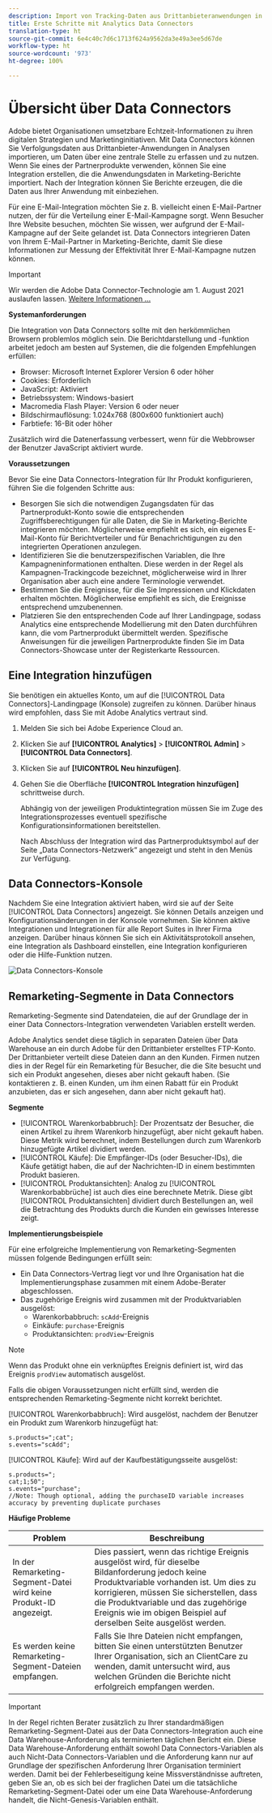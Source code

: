 ```yaml
---
description: Import von Tracking-Daten aus Drittanbieteranwendungen in Analytics
title: Erste Schritte mit Analytics Data Connectors
translation-type: ht
source-git-commit: 6e4c40c7d6c1713f624a9562da3e49a3ee5d67de
workflow-type: ht
source-wordcount: '973'
ht-degree: 100%

---
```



# Übersicht über Data Connectors

Adobe bietet Organisationen umsetzbare Echtzeit-Informationen zu ihren digitalen Strategien und Marketinginitiativen. Mit Data Connectors können Sie Verfolgungsdaten aus Drittanbieter-Anwendungen in Analysen importieren, um Daten über eine zentrale Stelle zu erfassen und zu nutzen. Wenn Sie eines der Partnerprodukte verwenden, können Sie eine Integration erstellen, die die Anwendungsdaten in Marketing-Berichte importiert. Nach der Integration können Sie Berichte erzeugen, die die Daten aus Ihrer Anwendung mit einbeziehen.

Für eine E-Mail-Integration möchten Sie z. B. vielleicht einen E-Mail-Partner nutzen, der für die Verteilung einer E-Mail-Kampagne sorgt. Wenn Besucher Ihre Website besuchen, möchten Sie wissen, wer aufgrund der E-Mail-Kampagne auf der Seite gelandet ist. Data Connectors integrieren Daten von Ihrem E-Mail-Partner in Marketing-Berichte, damit Sie diese Informationen zur Messung der Effektivität Ihrer E-Mail-Kampagne nutzen können.

>[!IMPORTANT]
>
>Wir werden die Adobe Data Connector-Technologie am 1. August 2021 auslaufen lassen. [Weitere Informationen ...](/help/import/data-connectors/data-connectors-eol.md)

**Systemanforderungen**

Die Integration von Data Connectors sollte mit den herkömmlichen Browsern problemlos möglich sein. Die Berichtdarstellung und -funktion arbeitet jedoch am besten auf Systemen, die die folgenden Empfehlungen erfüllen:

* Browser: Microsoft Internet Explorer Version 6 oder höher
* Cookies: Erforderlich
* JavaScript: Aktiviert
* Betriebssystem: Windows-basiert
* Macromedia Flash Player: Version 6 oder neuer
* Bildschirmauflösung: 1.024x768 (800x600 funktioniert auch)
* Farbtiefe: 16-Bit oder höher

Zusätzlich wird die Datenerfassung verbessert, wenn für die Webbrowser der Benutzer JavaScript aktiviert wurde.

**Voraussetzungen**

Bevor Sie eine Data Connectors-Integration für Ihr Produkt konfigurieren, führen Sie die folgenden Schritte aus:

* Besorgen Sie sich die notwendigen Zugangsdaten für das Partnerprodukt-Konto sowie die entsprechenden Zugriffsberechtigungen für alle Daten, die Sie in Marketing-Berichte integrieren möchten. Möglicherweise empfiehlt es sich, ein eigenes E-Mail-Konto für Berichtverteiler und für Benachrichtigungen zu den integrierten Operationen anzulegen.
* Identifizieren Sie die benutzerspezifischen Variablen, die Ihre Kampagneninformationen enthalten. Diese werden in der Regel als Kampagnen-Trackingcode bezeichnet, möglicherweise wird in Ihrer Organisation aber auch eine andere Terminologie verwendet.
* Bestimmen Sie die Ereignisse, für die Sie Impressionen und Klickdaten erhalten möchten. Möglicherweise empfiehlt es sich, die Ereignisse entsprechend umzubenennen.
* Platzieren Sie den entsprechenden Code auf Ihrer Landingpage, sodass Analytics eine entsprechende Modellierung mit den Daten durchführen kann, die vom Partnerprodukt übermittelt werden. Spezifische Anweisungen für die jeweiligen Partnerprodukte finden Sie im Data Connectors-Showcase unter der Registerkarte Ressourcen.

## Eine Integration hinzufügen

Sie benötigen ein aktuelles Konto, um auf die [!UICONTROL Data Connectors]-Landingpage (Konsole) zugreifen zu können. Darüber hinaus wird empfohlen, dass Sie mit Adobe Analytics vertraut sind.

1. Melden Sie sich bei Adobe Experience Cloud an.
1. Klicken Sie auf **[!UICONTROL Analytics]** > **[!UICONTROL Admin]** > **[!UICONTROL Data Connectors]**.
1. Klicken Sie auf **[!UICONTROL Neu hinzufügen]**.
1. Gehen Sie die Oberfläche **[!UICONTROL Integration hinzufügen]** schrittweise durch.

   Abhängig von der jeweiligen Produktintegration müssen Sie im Zuge des Integrationsprozesses eventuell spezifische Konfigurationsinformationen bereitstellen.

   Nach Abschluss der Integration wird das Partnerproduktsymbol auf der Seite „Data Connectors-Netzwerk“ angezeigt und steht in den Menüs zur Verfügung.

## Data Connectors-Konsole

Nachdem Sie eine Integration aktiviert haben, wird sie auf der Seite [!UICONTROL Data Connectors] angezeigt. Sie können Details anzeigen und Konfigurationsänderungen in der Konsole vornehmen. Sie können aktive Integrationen und Integrationen für alle Report Suites in Ihrer Firma anzeigen. Darüber hinaus können Sie sich ein Aktivitätsprotokoll ansehen, eine Integration als Dashboard einstellen, eine Integration konfigurieren oder die Hilfe-Funktion nutzen.

![Data Connectors-Konsole](assets/data-connectors-console.png)

## Remarketing-Segmente in Data Connectors

Remarketing-Segmente sind Datendateien, die auf der Grundlage der in einer Data Connectors-Integration verwendeten Variablen erstellt werden.

Adobe Analytics sendet diese täglich in separaten Dateien über Data Warehouse an ein durch Adobe für den Drittanbieter erstelltes FTP-Konto. Der Drittanbieter verteilt diese Dateien dann an den Kunden. Firmen nutzen dies in der Regel für ein Remarketing für Besucher, die die Site besucht und sich ein Produkt angesehen, dieses aber nicht gekauft haben. (Sie kontaktieren z. B. einen Kunden, um ihm einen Rabatt für ein Produkt anzubieten, das er sich angesehen, dann aber nicht gekauft hat).

**Segmente**

* [!UICONTROL Warenkorbabbruch]: Der Prozentsatz der Besucher, die einen Artikel zu ihrem Warenkorb hinzugefügt, aber nicht gekauft haben. Diese Metrik wird berechnet, indem Bestellungen durch zum Warenkorb hinzugefügte Artikel dividiert werden.
* [!UICONTROL Käufe]: Die Empfänger-IDs (oder Besucher-IDs), die Käufe getätigt haben, die auf der Nachrichten-ID in einem bestimmten Produkt basieren.
* [!UICONTROL Produktansichten]: Analog zu [!UICONTROL Warenkorbabbrüche] ist auch dies eine berechnete Metrik. Diese gibt [!UICONTROL Produktansichten] dividiert durch Bestellungen an, weil die Betrachtung des Produkts durch die Kunden ein gewisses Interesse zeigt.

**Implementierungsbeispiele**

Für eine erfolgreiche Implementierung von Remarketing-Segmenten müssen folgende Bedingungen erfüllt sein:

* Ein Data Connectors-Vertrag liegt vor und Ihre Organisation hat die Implementierungsphase zusammen mit einem Adobe-Berater abgeschlossen.
* Das zugehörige Ereignis wird zusammen mit der Produktvariablen ausgelöst:
   * Warenkorbabbruch: `scAdd`-Ereignis
   * Einkäufe: `purchase`-Ereignis
   * Produktansichten: `prodView`-Ereignis

>[!NOTE]
>
>Wenn das Produkt ohne ein verknüpftes Ereignis definiert ist, wird das Ereignis `prodView` automatisch ausgelöst.
>
>Falls die obigen Voraussetzungen nicht erfüllt sind, werden die entsprechenden Remarketing-Segmente nicht korrekt berichtet.

[!UICONTROL Warenkorbabbruch]: Wird ausgelöst, nachdem der Benutzer ein Produkt zum Warenkorb hinzugefügt hat:

```
s.products=";cat";
s.events="scAdd";
```

[!UICONTROL Käufe]: Wird auf der Kaufbestätigungsseite ausgelöst:

```
s.products=";
cat;1;50";
s.events="purchase";
//Note: Though optional, adding the purchaseID variable increases accuracy by preventing duplicate purchases
```

**Häufige Probleme**

| Problem | Beschreibung |
| -----------| ---------- |  
| In der Remarketing-Segment-Datei wird keine Produkt-ID angezeigt. | Dies passiert, wenn das richtige Ereignis ausgelöst wird, für dieselbe Bildanforderung jedoch keine Produktvariable vorhanden ist. Um dies zu korrigieren, müssen Sie sicherstellen, dass die Produktvariable und das zugehörige Ereignis wie im obigen Beispiel auf derselben Seite ausgelöst werden. |
| Es werden keine Remarketing-Segment-Dateien empfangen. | Falls Sie Ihre Dateien nicht empfangen, bitten Sie einen unterstützten Benutzer Ihrer Organisation, sich an ClientCare zu wenden, damit untersucht wird, aus welchen Gründen die Berichte nicht erfolgreich empfangen werden. |


>[!IMPORTANT]
>
>In der Regel richten Berater zusätzlich zu Ihrer standardmäßigen Remarketing-Segment-Datei aus der Data Connectors-Integration auch eine Data Warehouse-Anforderung als terminierten täglichen Bericht ein. Diese Data Warehouse-Anforderung enthält sowohl Data Connectors-Variablen als auch Nicht-Data Connectors-Variablen und die Anforderung kann nur auf Grundlage der spezifischen Anforderung Ihrer Organisation terminiert werden. Damit bei der Fehlerbeseitigung keine Missverständnisse auftreten, geben Sie an, ob es sich bei der fraglichen Datei um die tatsächliche Remarketing-Segment-Datei oder um eine Data Warehouse-Anforderung handelt, die Nicht-Genesis-Variablen enthält.
